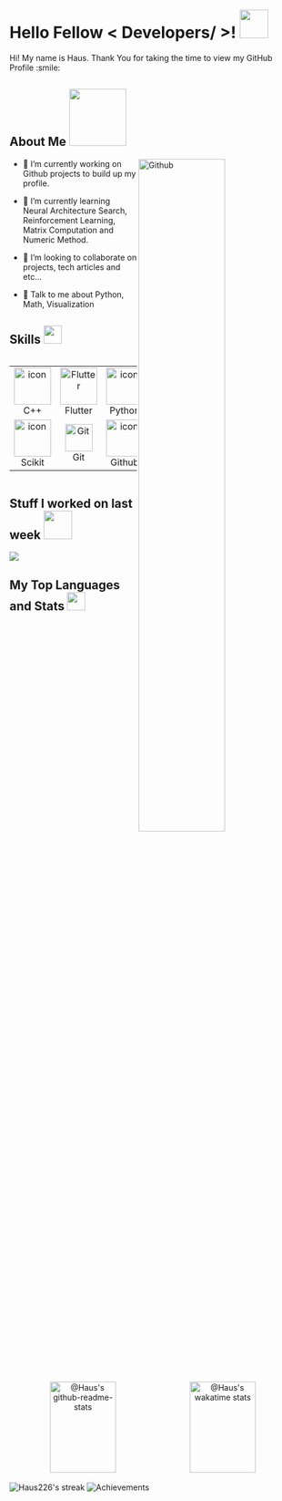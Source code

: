 <h1> Hello Fellow < Developers/ >! <img src = "https://raw.githubusercontent.com/rahulbanerjee26/githubProfileReadmeGenerator/main/gifs/wave.gif" width = 50px height='50px'> </h1>
<p align='center'>

</p>
<div size='20px'> Hi! My name is Haus. Thank You for taking the time to view my GitHub Profile :smile: 
</div>

<h2> About Me <img src = "https://raw.githubusercontent.com/rahulbanerjee26/githubProfileReadmeGenerator/main/gifs/eatSleepCodeRepeat.gif" width = 100px height='100px'></h2>

<img width="55%" align="right" alt="Github" src="https://raw.githubusercontent.com/rahulbanerjee26/githubProfileReadmeGenerator/47a1a7b035154ce002fffc42e803b6ca8acbc4f3/gifs/git-header.svg" />


- 🔭 I’m currently working on Github projects to build up my profile.

- 🌱 I’m currently learning Neural Architecture Search, Reinforcement Learning, Matrix Computation and Numeric Method.

- 👯 I’m looking to collaborate on projects, tech articles and etc... 

- 💬 Talk to me about Python, Math, Visualization 

<h2> Skills <img src = "https://raw.githubusercontent.com/rahulbanerjee26/githubProfileReadmeGenerator/main/gifs/code.gif" width = 32px height=32px> </h2>


<div style="display: flex; justify-content: center;">
  <table>
    <tr>
      <td align="center" width="96">
        <img src="https://techstack-generator.vercel.app/cpp-icon.svg" alt="icon" width="65" height="65" />
        <br>C++
      </td>
      <td align="center" width="96">
        <img src="https://raw.githubusercontent.com/rahulbanerjee26/githubAboutMeGenerator/main/icons/flutter.svg" width="65" height="65" alt="Flutter" />
        <br>Flutter
      </td>
      <td align="center" width="96">
        <img src="https://techstack-generator.vercel.app/python-icon.svg" alt="icon" width="65" height="65" />
        <br>Python
      </td>
            <td align="center" width="96">
        <img src='https://raw.githubusercontent.com/rahulbanerjee26/githubAboutMeGenerator/main/icons/c.svg' alt="icon" width="65" height="65" />
        <br>C
      </td>
    </tr>
    <tr>
          <td align="center" width="96">
        <img src='https://raw.githubusercontent.com/rahulbanerjee26/githubAboutMeGenerator/main/icons/scikit.svg' alt="icon" width="65" height="65" />
        <br>Scikit
      </td>
      <td align="center" width="96">
        <img src="https://user-images.githubusercontent.com/25181517/192108372-f71d70ac-7ae6-4c0d-8395-51d8870c2ef0.png"
          width="48" height="48" alt="Git" />
        <br>Git
      </td>
      <td align="center" width="96">
        <img src="https://techstack-generator.vercel.app/github-icon.svg" alt="icon" width="65" height="65" />
        <br>Github
      </td>
            <td align="center" width="96">
          <img src='https://raw.githubusercontent.com/rahulbanerjee26/githubAboutMeGenerator/main/icons/pytorch.svg' width="48" height="48" alt="Pytorch" />

  </table>
</div>

<h2> Stuff I worked on last week  <img src = "https://raw.githubusercontent.com/rahulbanerjee26/githubProfileReadmeGenerator/main/gifs/needABreak.gif" width = 50px height= 50px> </h2>
<a href="https://github.com/anuraghazra/github-readme-stats">
<img src="https://github-readme-stats.vercel.app/api/wakatime?username=Haus226&hide=contribs,prs,issues&rank_icon=github&include_all_commits=true&range=all_time">
</a>
<br>


<h2> My Top Languages and Stats <img src='https://raw.githubusercontent.com/rahulbanerjee26/githubProfileReadmeGenerator/main/gifs/github.gif' width='32px' height=32px> </h2>

<p align="center">
  <a href="https://github.com/haus226?tab=repositories"><img
      src="https://github-readme-stats.vercel.app/api/top-langs/?username=haus226&exclude_repo=haus226&layout=donut&size_weight=0.01&hide=cmake&langs_count=3")
      width="48%" height="160px" alt="@Haus's github-readme-stats" /></a>
  <a href="https://wakatime.com/@Haus226"><img
      src="https://github-readme-stats.vercel.app/api?username=haus226&hide=contribs,prs,issues&rank_icon=github&include_all_commits=true"
      width="48%" height="160px" alt="@Haus's wakatime stats" /></a>
</p>
<!--START_SECTION:waka-->
<!--END_SECTION:waka-->
  <img alt="Haus226's streak" src="http://github-readme-streak-stats.herokuapp.com?user=Haus226&theme=monokai&hide_border=true&date_format=j%20M%5B%20Y%5D&background=1F222E&stroke=FFFFFF&currStreakLabel=FFE8D1&sideLabels=FFE8D1&ring=68C3D4&fire=568EA3&currStreakNum=FFFFFF&sideNums=68C3D4"/>


<img alt="Achievements" src="https://github-profile-trophy.vercel.app/?username=Haus226&theme=nord&title=MultiLanguage,Commits,Followers,Stars&no-frame=true&margin-w=18"/>


